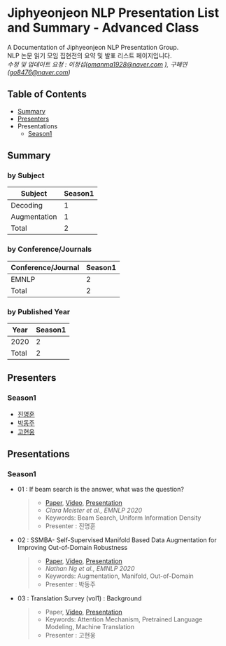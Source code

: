 # Jiphyeonjeon NLP Presentation List and Summary - Advanced Class
A Documentation of Jiphyeonjeon NLP Presentation Group.<br>
NLP 논문 읽기 모임 집현전의 요약 및 발표 리스트 페이지입니다.<br>
*수정 및 업데이트 요청 : 이정섭(omanma1928@naver.com ), 구혜연(go8476@naver.com)*

## Table of Contents
- [Summary](#Summary)
- [Presenters](#Presenters)
- Presentations<br>
  - [Season1](#Season1)

## Summary
### by Subject
| Subject | Season1 |
|---|---|
| Decoding | 1 |
| Augmentation | 1 |
| Total | 2 |

### by Conference/Journals
| Conference/Journal | Season1 |
| --- | --- |
| EMNLP | 2 |
| Total | 2 |

### by Published Year
| Year | Season1 |
| --- | --- |
| 2020 | 2 |
| Total | 2 |

## Presenters
### Season1
- [진명훈](https://www.youtube.com/channel/UClvgNgOJBLt3KT-nH5J24jg)
- [박동주](https://www.youtube.com/channel/UCpWzTCPf4PUNe-2WO6zc0gw)
- [고현웅](https://www.youtube.com/channel/UCixOawIqz-OrZIolJ-WDoGw)
<!--
- [대규]()
- [수영]()
-->
## Presentations
### Season1
- 01 : If beam search is the answer, what was the question?
	> - [Paper](https://www.aclweb.org/anthology/2020.emnlp-main.170/), [Video](https://www.youtube.com/watch?v=KJClfF_nJj0), [Presentation](https://github.com/jiphyeonjeon/nlp-review/blob/main/Advanced/presentations/Season1-01_If%20beam%20search%20is%20the%20answer%2C%20what%20was%20the%20question.pdf)
	> - *Clara Meister et al., EMNLP 2020*
	> - Keywords: Beam Search, Uniform Information Density
	> - Presenter : 진명훈
- 02 : SSMBA- Self-Supervised Manifold Based Data Augmentation for Improving Out-of-Domain Robustness
	> - [Paper](https://arxiv.org/abs/2009.10195), [Video](https://www.youtube.com/watch?v=1IwHZ_4uPK0&list=PLsXisDblbLJ8msozFyA8o2zf3zfbORHWd&index=2), [Presentation](https://github.com/jiphyeonjeon/nlp-review/blob/main/Advanced/presentations/Season1-02_SSMBA-%20Self-Supervised%20Manifold%20Based%20Data%20Augmentation%20for%20Improving%20Out-of-Domain%20Robustness.pdf)
	> - *Nathan Ng et al., EMNLP 2020*
	> - Keywords: Augmentation, Manifold, Out-of-Domain
	> - Presenter : 박동주

- 03 : Translation Survey (vol1) : Background
	> - Paper, [Video](https://www.youtube.com/watch?v=qkL4ki07f3s&t=3124s), [Presentation](https://github.com/jiphyeonjeon/nlp-review/blob/main/Advanced/presentations/Season1-03_Machine%20Translation%20Survey%20-%20vol1.pptx)
	> - Keywords: Attention Mechanism, Pretrained Language Modeling, Machine Translation
	> - Presenter : 고현웅
<!--
- 04 :
	> - [Paper](), [Video](), [Presentation]()
	> - 
	> - Keywords: 
	> - Presenter : 고현웅
-->
